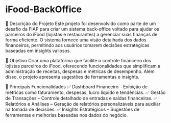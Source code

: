 # iFood-BackOffice
📌 Descrição do Projeto
Este projeto foi desenvolvido como parte de um desafio da FIAP para criar um sistema back-office voltado para ajudar os parceiros do iFood (lojistas e restaurantes) a gerenciar suas finanças de forma eficiente. O sistema fornece uma visão detalhada dos dados financeiros, permitindo aos usuários tomarem decisões estratégicas baseadas em insights valiosos.

🎯 Objetivo
Criar uma plataforma que facilite o controle financeiro dos lojistas parceiros do iFood, oferecendo funcionalidades que simplificam a administração de receitas, despesas e métricas de desempenho. Além disso, o projeto apresenta sugestões de ferramentas e insights.

🚀 Principais Funcionalidades
✅ Dashboard Financeiro – Exibição de métricas como faturamento, despesas, lucro líquido e tendências.
✅ Gestão de Transações – Controle detalhado de entradas e saídas financeiras.
✅ Relatórios e Análises – Geração de relatórios personalizáveis para auxiliar na tomada de decisões.
✅ Insights Estratégicos – Sugestões de ferramentas e melhorias baseadas nos dados do negócio.

